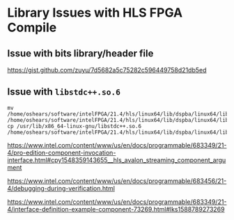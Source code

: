 # Library Issues with HLS FPGA Compile

## Issue with bits library/header file
https://gist.github.com/zuyu/7d5682a5c75282c596449758d21db5ed


## Issue with `libstdc++.so.6`
```
mv /home/oshears/software/intelFPGA/21.4/hls/linux64/lib/dspba/linux64/libstdc++.so.6 /home/oshears/software/intelFPGA/21.4/hls/linux64/lib/dspba/linux64/libstdc++.so.6.old
cp /usr/lib/x86_64-linux-gnu/libstdc++.so.6 /home/oshears/software/intelFPGA/21.4/hls/linux64/lib/dspba/linux64/libstdc++.so.6
```


https://www.intel.com/content/www/us/en/docs/programmable/683349/21-4/pro-edition-component-invocation-interface.html#cpy1548359143655__hls_avalon_streaming_component_argument

https://www.intel.com/content/www/us/en/docs/programmable/683456/21-4/debugging-during-verification.html

https://www.intel.com/content/www/us/en/docs/programmable/683349/21-4/interface-definition-example-component-73269.html#lks1588789273269